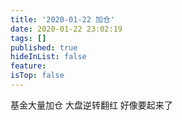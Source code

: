 ```yaml
---
title: '2020-01-22 加仓'
date: 2020-01-22 23:02:19
tags: []
published: true
hideInList: false
feature: 
isTop: false
---
```

基金大量加仓
大盘逆转翻红
好像要起来了
<!-- more -->
